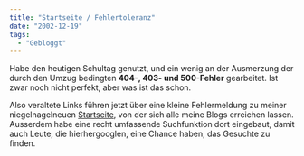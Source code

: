 ```yaml
---
title: "Startseite / Fehlertoleranz"
date: "2002-12-19"
tags:
  - "Gebloggt"
---
```


Habe den heutigen Schultag genutzt, und ein wenig an der Ausmerzung der durch den Umzug bedingten **404-, 403- und 500-Fehler** gearbeitet. Ist zwar noch nicht perfekt, aber was ist das schon.

Also veraltete Links führen jetzt über eine kleine Fehlermeldung zu meiner niegelnagelneuen [Startseite](https://web.archive.org/web/20040529064455/http://www.couchblog.de/), von der sich alle meine Blogs erreichen lassen. Ausserdem habe eine recht umfassende Suchfunktion dort eingebaut, damit auch Leute, die hierhergooglen, eine Chance haben, das Gesuchte zu finden.
